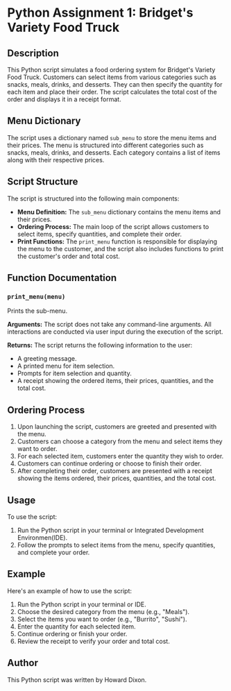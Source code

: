 # **Python Assignment 1: Bridget's Variety Food Truck**

## Description
This Python script simulates a food ordering system for Bridget's Variety Food Truck. Customers can select items from various categories such as snacks, meals, drinks, and desserts. They can then specify the quantity for each item and place their order. The script calculates the total cost of the order and displays it in a receipt format.

## Menu Dictionary
The script uses a dictionary named `sub_menu` to store the menu items and their prices. The menu is structured into different categories such as snacks, meals, drinks, and desserts. Each category contains a list of items along with their respective prices.

## Script Structure
The script is structured into the following main components:
- **Menu Definition:** The `sub_menu` dictionary contains the menu items and their prices.
- **Ordering Process:** The main loop of the script allows customers to select items, specify quantities, and complete their order.
- **Print Functions:** The `print_menu` function is responsible for displaying the menu to the customer, and the script also includes functions to print the customer's order and total cost.

## Function Documentation

### `print_menu(menu)`
Prints the sub-menu.

**Arguments:**
The script does not take any command-line arguments. All interactions are conducted via user input during the execution of the script.

**Returns:**
The script returns the following information to the user:

+ A greeting message.
+ A printed menu for item selection.
+ Prompts for item selection and quantity.
+ A receipt showing the ordered items, their prices, quantities, and the total cost.

## Ordering Process
1. Upon launching the script, customers are greeted and presented with the menu.
2. Customers can choose a category from the menu and select items they want to order.
3. For each selected item, customers enter the quantity they wish to order.
4. Customers can continue ordering or choose to finish their order.
5. After completing their order, customers are presented with a receipt showing the items ordered, their prices, quantities, and the total cost.

## Usage
To use the script:
1. Run the Python script in your terminal or Integrated Development Environmen(IDE).
2. Follow the prompts to select items from the menu, specify quantities, and complete your order.

## Example
Here's an example of how to use the script:

1. Run the Python script in your terminal or IDE.
2. Choose the desired category from the menu (e.g., "Meals").
3. Select the items you want to order (e.g., "Burrito", "Sushi").
4. Enter the quantity for each selected item.
5. Continue ordering or finish your order.
6. Review the receipt to verify your order and total cost.

## Author
This Python script was written by Howard Dixon.




